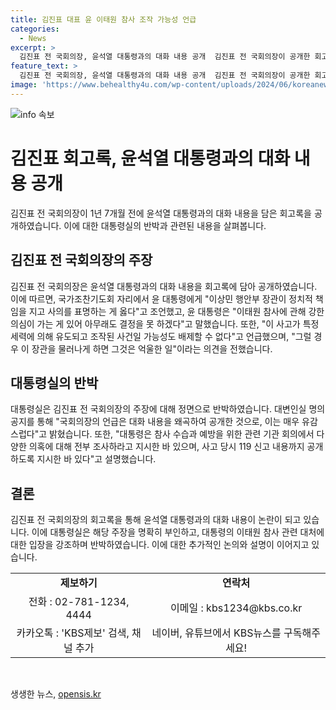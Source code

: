 ```yaml
---
title: 김진표 대표 윤 이태원 참사 조작 가능성 언급
categories:
  - News
excerpt: >
  김진표 전 국회의장, 윤석열 대통령과의 대화 내용 공개  김진표 전 국회의장이 공개한 회고록에 따르면, 윤석열 대통령과의 대화에서 이태원 참사의 의심을 제기했다고 주장합니다. 이에 대통령실은 대통령이 강조한 수습과 예방 노력 등에 대해 설명했으며, 국회의장의 주장을 왜곡한 것은 개탄스러운 일이라고 반박했습니다. 유사동 관련 제보는 KBS뉴스 홈페이지 및 SNS 채널로 보내주시기 바랍니다.
feature_text: >
  김진표 전 국회의장, 윤석열 대통령과의 대화 내용 공개  김진표 전 국회의장이 공개한 회고록에 따르면, 윤석열 대통령과의 대화에서 이태원 참사의 의심을 제기했다고 주장합니다. 이에 대통령실은 대통령이 강조한 수습과 예방 노력 등에 대해 설명했으며, 국회의장의 주장을 왜곡한 것은 개탄스러운 일이라고 반박했습니다. 유사동 관련 제보는 KBS뉴스 홈페이지 및 SNS 채널로 보내주시기 바랍니다.
image: 'https://www.behealthy4u.com/wp-content/uploads/2024/06/koreanews.jpg'
---
```


<p><img src="https://www.behealthy4u.com/wp-content/uploads/2024/06/koreanews.jpg" alt="info 속보" /></p>

<h1>김진표 회고록, 윤석열 대통령과의 대화 내용 공개</h1>

<p data-ke-size="size16">김진표 전 국회의장이 1년 7개월 전에 윤석열 대통령과의 대화 내용을 담은 회고록을 공개하였습니다. 이에 대한 대통령실의 반박과 관련된 내용을 살펴봅니다.</p>

<h2 data-ke-size="size26">김진표 전 국회의장의 주장</h2>

<p data-ke-size="size16">김진표 전 국회의장은 윤석열 대통령과의 대화 내용을 회고록에 담아 공개하였습니다. 이에 따르면, 국가조찬기도회 자리에서 윤 대통령에게 "이상민 행안부 장관이 정치적 책임을 지고 사의를 표명하는 게 옳다"고 조언했고, 윤 대통령은 "이태원 참사에 관해 강한 의심이 가는 게 있어 아무래도 결정을 못 하겠다"고 말했습니다. 또한, "이 사고가 특정 세력에 의해 유도되고 조작된 사건일 가능성도 배제할 수 없다"고 언급했으며, "그럴 경우 이 장관을 물러나게 하면 그것은 억울한 일"이라는 의견을 전했습니다.</p>

<h2 data-ke-size="size26">대통령실의 반박</h2>

<p data-ke-size="size16">대통령실은 김진표 전 국회의장의 주장에 대해 정면으로 반박하였습니다. 대변인실 명의 공지를 통해 "국회의장의 언급은 대화 내용을 왜곡하여 공개한 것으로, 이는 매우 유감스럽다"고 밝혔습니다. 또한, "대통령은 참사 수습과 예방을 위한 관련 기관 회의에서 다양한 의혹에 대해 전부 조사하라고 지시한 바 있으며, 사고 당시 119 신고 내용까지 공개하도록 지시한 바 있다"고 설명했습니다.</p>

<h2 data-ke-size="size26">결론</h2>

<p data-ke-size="size16">김진표 전 국회의장의 회고록을 통해 윤석열 대통령과의 대화 내용이 논란이 되고 있습니다. 이에 대통령실은 해당 주장을 명확히 부인하고, 대통령의 이태원 참사 관련 대처에 대한 입장을 강조하며 반박하였습니다. 이에 대한 추가적인 논의와 설명이 이어지고 있습니다.</p>

<table>
    <tr>
        <td style="text-align: center; height: 17px;"><b>제보하기</b></td>
        <td style="text-align: center; height: 17px;"><b>연락처</b></td>
    </tr>
    <tr>
        <td style="text-align: center; height: 17px;">전화 : 02-781-1234, 4444</td>
        <td style="text-align: center; height: 17px;">이메일 : kbs1234@kbs.co.kr</td>
    </tr>
    <tr>
        <td style="text-align: center; height: 17px;">카카오톡 : 'KBS제보' 검색, 채널 추가</td>
        <td style="text-align: center; height: 17px;">네이버, 유튜브에서 KBS뉴스를 구독해주세요!</td>
    </tr>
</table>

<p data-ke-size="size16">&nbsp;</p>
생생한 뉴스, <a href="https://opensis.kr" rel="dofollow">opensis.kr</a>


